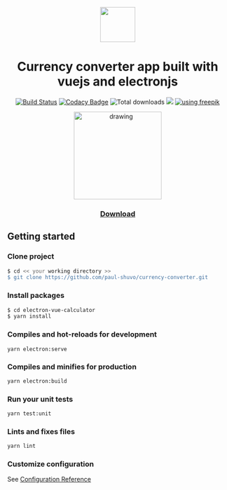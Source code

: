 <div align="center">

  <img src='https://i.imgur.com/E2XlGTK.png' width="80"></img>
  <h1>Currency converter app built with vuejs and electronjs</h1>

  
  [![Build Status](https://travis-ci.com/paul-shuvo/currency-converter.svg?branch=master)](https://travis-ci.com/paul-shuvo/currency-converter) [![Codacy Badge](https://app.codacy.com/project/badge/Grade/a96a8f7135fd4ddc956e77bf2fad1f93)](https://www.codacy.com/manual/paul-shuvo/currency-converter?utm_source=github.com&amp;utm_medium=referral&amp;utm_content=paul-shuvo/currency-converter&amp;utm_campaign=Badge_Grade) ![Total downloads](https://img.shields.io/github/downloads/paul-shuvo/currency-converter/total)  ![](https://img.shields.io/github/license/paul-shuvo/currency-converter) <a href="https://www.flaticon.com/authors/freepik">![using freepik](https://img.shields.io/badge/using-freepik-brightgreen)</a>

  <img src="https://i.imgur.com/lcqiwYn.gif" alt="drawing" width="200"/>

  ### [Download](https://github.com/paul-shuvo/electron-vue-calculator/releases)
</div>

## Getting started

### Clone project

```bash
$ cd << your working directory >>
$ git clone https://github.com/paul-shuvo/currency-converter.git
```

### Install packages

```bash
$ cd electron-vue-calculator
$ yarn install 
```

### Compiles and hot-reloads for development
```
yarn electron:serve
```

### Compiles and minifies for production

```bash
yarn electron:build
```

### Run your unit tests

```bash
yarn test:unit
```

### Lints and fixes files

```bash
yarn lint
```

### Customize configuration

See [Configuration Reference](https://cli.vuejs.org/config/)
